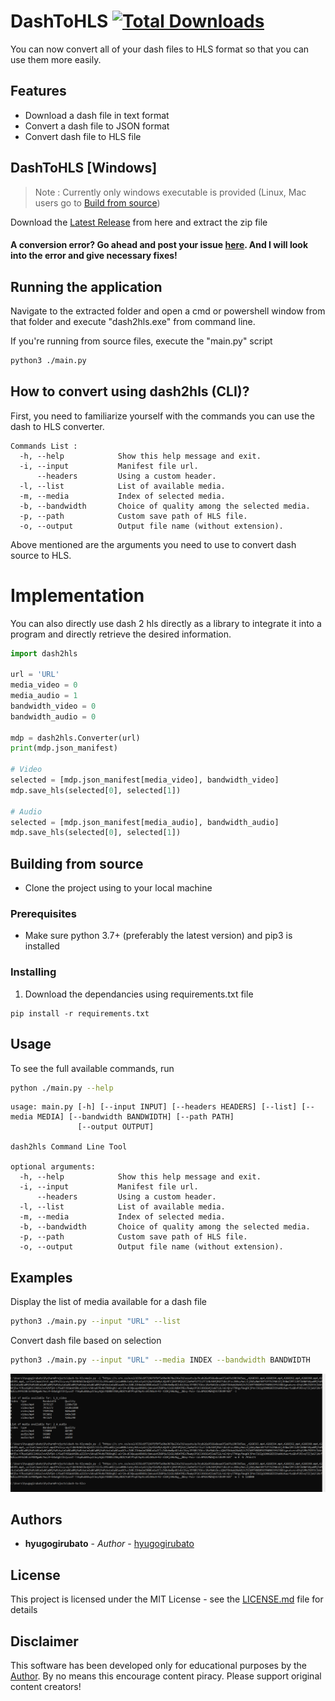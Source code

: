 # DashToHLS [![Total Downloads](https://img.shields.io/github/release-date/hyugogirubato/dash2hls?style=plastic)](https://github.com/hyugogirubato/dash2hls/releases)

You can now convert all of your dash files to HLS format so that you can use them more easily.

## Features
* Download a dash file in text format
* Convert a dash file to JSON format
* Convert dash file to HLS file

## DashToHLS [Windows]
> Note : Currently only windows executable is provided (Linux, Mac users go to [Build from source](#Building-from-source))

Download the [Latest Release](https://github.com/hyugogirubato/dash2hls/releases) from here and extract the zip file

#### A conversion error? Go ahead and post your issue [here](https://github.com/hyugogirubato/dash2hls/issues). And I will look into the error and give necessary fixes!

## Running the application
Navigate to the extracted folder and open a cmd or powershell window from that folder and execute "dash2hls.exe" from command line.

If you're running from source files, execute the "main.py" script

```bash
python3 ./main.py
```

## How to convert using dash2hls (CLI)?

First, you need to familiarize yourself with the commands you can use the dash to HLS converter.

```
Commands List :
  -h, --help            Show this help message and exit.
  -i, --input           Manifest file url.
      --headers         Using a custom header.
  -l, --list            List of available media.
  -m, --media           Index of selected media.
  -b, --bandwidth       Choice of quality among the selected media.
  -p, --path            Custom save path of HLS file.
  -o, --output          Output file name (without extension).
```
Above mentioned are the arguments you need to use to convert dash source to HLS.

# Implementation
You can also directly use dash 2 hls directly as a library to integrate it into a program and directly retrieve the desired information.
```python
import dash2hls

url = 'URL'
media_video = 0
media_audio = 1
bandwidth_video = 0
bandwidth_audio = 0

mdp = dash2hls.Converter(url)
print(mdp.json_manifest)

# Video
selected = [mdp.json_manifest[media_video], bandwidth_video]
mdp.save_hls(selected[0], selected[1])

# Audio
selected = [mdp.json_manifest[media_audio], bandwidth_audio]
mdp.save_hls(selected[0], selected[1])
```

## Building from source

- Clone the project using to your local machine

### Prerequisites

- Make sure python 3.7+ (preferably the latest version) and pip3 is installed

### Installing

1) Download the dependancies using requirements.txt file

```
pip install -r requirements.txt 
```

## Usage

To see the full available commands, run

```bash
python ./main.py --help
```

```
usage: main.py [-h] [--input INPUT] [--headers HEADERS] [--list] [--media MEDIA] [--bandwidth BANDWIDTH] [--path PATH]
               [--output OUTPUT]

dash2hls Command Line Tool

optional arguments:
  -h, --help            Show this help message and exit.
  -i, --input           Manifest file url.
      --headers         Using a custom header.
  -l, --list            List of available media.
  -m, --media           Index of selected media.
  -b, --bandwidth       Choice of quality among the selected media.
  -p, --path            Custom save path of HLS file.
  -o, --output          Output file name (without extension).
```
## Examples
Display the list of media available for a dash file
```bash
python3 ./main.py --input "URL" --list
```
Convert dash file based on selection
```bash
python3 ./main.py --input "URL" --media INDEX --bandwidth BANDWIDTH
```
![Result](result.png)

## Authors

* **hyugogirubato** - *Author* - [hyugogirubato](https://github.com/hyugogirubato)

## License

This project is licensed under the MIT License - see the [LICENSE.md](LICENSE.md) file for details

## Disclaimer
This software has been developed only for educational purposes by the [Author](https://github.com/hyugogirubato). By no means this encourage content piracy. Please support original content creators!
